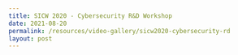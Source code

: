 ```yaml
---
title: SICW 2020 - Cybersecurity R&D Workshop
date: 2021-08-20
permalink: /resources/video-gallery/sicw2020-cybersecurity-rd
layout: post
---
```

